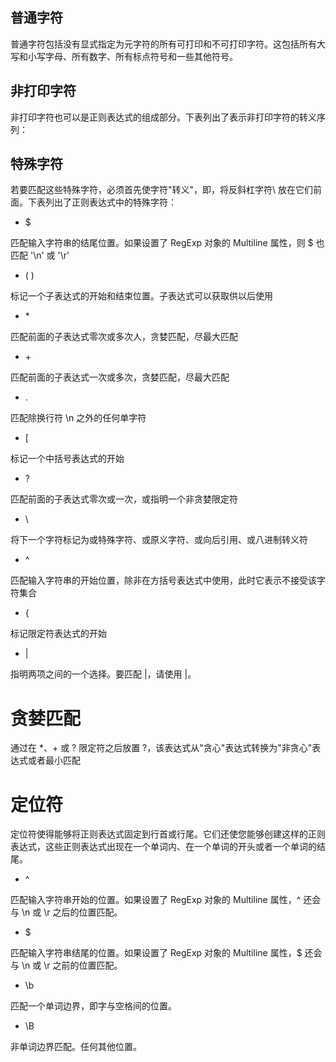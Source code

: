## 普通字符
普通字符包括没有显式指定为元字符的所有可打印和不可打印字符。这包括所有大写和小写字母、所有数字、所有标点符号和一些其他符号。

## 非打印字符
非打印字符也可以是正则表达式的组成部分。下表列出了表示非打印字符的转义序列：

## 特殊字符
若要匹配这些特殊字符，必须首先使字符"转义"，即，将反斜杠字符\ 放在它们前面。下表列出了正则表达式中的特殊字符：
- $	      

匹配输入字符串的结尾位置。如果设置了 RegExp 对象的 Multiline 属性，则 $ 也匹配 '\n' 或 '\r'

- ( )	

标记一个子表达式的开始和结束位置。子表达式可以获取供以后使用

- \*	

匹配前面的子表达式零次或多次人，贪婪匹配，尽最大匹配

- \+	

匹配前面的子表达式一次或多次，贪婪匹配，尽最大匹配

- .	

匹配除换行符 \n 之外的任何单字符

- [	

标记一个中括号表达式的开始

- ?	

匹配前面的子表达式零次或一次，或指明一个非贪婪限定符


- \	

将下一个字符标记为或特殊字符、或原义字符、或向后引用、或八进制转义符

- ^	

匹配输入字符串的开始位置，除非在方括号表达式中使用，此时它表示不接受该字符集合

- {	

标记限定符表达式的开始

- |	

指明两项之间的一个选择。要匹配 |，请使用 \|。

# 贪婪匹配
通过在 *、+ 或 ? 限定符之后放置 ?，该表达式从"贪心"表达式转换为"非贪心"表达式或者最小匹配

# 定位符
定位符使得能够将正则表达式固定到行首或行尾。它们还使您能够创建这样的正则表达式，这些正则表达式出现在一个单词内、在一个单词的开头或者一个单词的结尾。

- ^	

匹配输入字符串开始的位置。如果设置了 RegExp 对象的 Multiline 属性，^ 还会与 \n 或 \r 之后的位置匹配。


- $	

匹配输入字符串结尾的位置。如果设置了 RegExp 对象的 Multiline 属性，$ 还会与 \n 或 \r 之前的位置匹配。

- \b	

匹配一个单词边界，即字与空格间的位置。

- \B	

非单词边界匹配。任何其他位置。